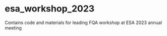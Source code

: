 # esa_workshop_2023
Contains code and materials for leading FQA workshop at ESA 2023 annual meeting

